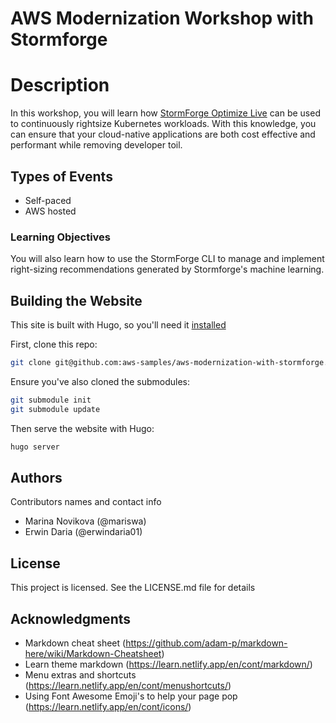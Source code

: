 # AWS Modernization Workshop with Stormforge



# Description

In this workshop, you will learn how [StormForge Optimize Live](https://www.stormforge.io/how-stormforge-optimize-live-works/) can be used to continuously rightsize Kubernetes workloads. With this knowledge, you can ensure that your cloud-native applications are both cost effective and performant while removing developer toil.  

 ## Types of Events
 
 - Self-paced
 - AWS hosted

### Learning Objectives

You will also learn how to use the StormForge CLI to manage and implement right-sizing recommendations generated by Stormforge's machine learning.

## Building the Website

This site is built with Hugo, so you'll need it [installed](https://gohugo.io/getting-started/quick-start/#step-1-install-hugo)

First, clone this repo:

```bash
git clone git@github.com:aws-samples/aws-modernization-with-stormforge.git
```

Ensure you've also cloned the submodules:

```bash
git submodule init
git submodule update
```

Then serve the website with Hugo:

```bash
hugo server
```

## Authors

Contributors names and contact info

* Marina Novikova (@mariswa)
* Erwin Daria (@erwindaria01)

## License

This project is licensed. See the LICENSE.md file for details

## Acknowledgments

* Markdown cheat sheet (https://github.com/adam-p/markdown-here/wiki/Markdown-Cheatsheet)
* Learn theme markdown (https://learn.netlify.app/en/cont/markdown/)
* Menu extras and shortcuts (https://learn.netlify.app/en/cont/menushortcuts/) 
* Using Font Awesome Emoji's to help your page pop (https://learn.netlify.app/en/cont/icons/)